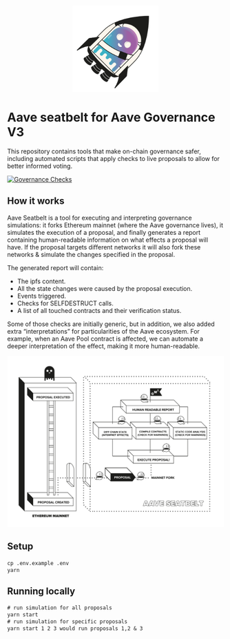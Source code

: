 <p align="center"><img width="200" src="./seatbelt_logo.png" alt="Aave logo"></a></p>

# Aave seatbelt for Aave Governance V3

This repository contains tools that make on-chain governance safer,
including automated scripts that apply checks to live proposals to allow
for better informed voting.

[![Governance Checks](https://github.com/bgd-labs/seatbelt-gov-v3/actions/workflows/cron.yaml/badge.svg)](https://github.com/bgd-labs/seatbelt-gov-v3/actions/workflows/cron.yaml)

## How it works

Aave Seatbelt is a tool for executing and interpreting governance simulations: it forks Ethereum mainnet (where the Aave governance lives), it simulates the execution of a proposal, and finally generates a report containing human-readable information on what effects a proposal will have. If the proposal targets different networks it will also fork these networks & simulate the changes specified in the proposal.

The generated report will contain:

- The ipfs content.
- All the state changes were caused by the proposal execution.
- Events triggered.
- Checks for SELFDESTRUCT calls.
- A list of all touched contracts and their verification status.

Some of those checks are initially generic, but in addition, we also added extra “interpretations” for particularities of the Aave ecosystem. For example, when an Aave Pool contract is affected, we can automate a deeper interpretation of the effect, making it more human-readable.

![diagram](seatbelt_diagram.jpg)

## Setup

```
cp .env.example .env
yarn
```

## Running locally

```
# run simulation for all proposals
yarn start
# run simulation for specific proposals
yarn start 1 2 3 would run proposals 1,2 & 3
```
